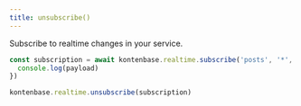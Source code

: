 ```yaml
---
title: unsubscribe()
---
```


Subscribe to realtime changes in your service.

```javascript
const subscription = await kontenbase.realtime.subscribe('posts', '*', (payload) => {
  console.log(payload)
})

kontenbase.realtime.unsubscribe(subscription)
```